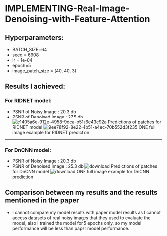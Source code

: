 # IMPLEMENTING-Real-Image-Denoising-with-Feature-Attention
## Hyperparameters:
  - BATCH_SIZE=64
  - seed = 6908
  - lr = 1e-04
  - epoch=5
  - image_patch_size = (40, 40, 3)

## Results I achieved:
### For RIDNET model:
  - PSNR of Noisy Image :  20.3 db
  - PSNR of Denoised Image :  27.5 db
![c1405a6e-912e-4958-9dca-b51a6e43c92a](https://github.com/abdo-ashraf/IMPLEMENTING-Real-Image-Denoising-with-Feature-Attention/assets/88582125/d00b7d40-e693-4e95-aca0-e5c301629021)
      Predictions of patches for RIDNET model
![9ee78f92-8e22-4b51-a4ec-70b552d3f235](https://github.com/abdo-ashraf/IMPLEMENTING-Real-Image-Denoising-with-Feature-Attention/assets/88582125/abc11f8d-ba88-46f7-b491-9413931a0758)
      ONE full image example for RIDNET prediction
-----------------
### For DnCNN model:
  - PSNR of Noisy Image :  20.3 db
  - PSNR of Denoised Image :  25.3 db
![download](https://github.com/abdo-ashraf/IMPLEMENTING-Real-Image-Denoising-with-Feature-Attention/assets/88582125/7d1dfef9-652e-4dba-9fbf-7465194a5422)
      Predictions of patches for DnCNN model
![download](https://github.com/abdo-ashraf/IMPLEMENTING-Real-Image-Denoising-with-Feature-Attention/assets/88582125/dcb32fd6-060c-467f-b347-f8efc7054583)
      ONE full image example for DnCNN prediction
## Comparison between my results and the results mentioned in the paper
- I cannot compare my model results with paper model results as I cannot access datasets of real noisy images that they used to evaluate the model, also I trained the model for 5 epochs only, so my model performance will be less than paper model performance.
